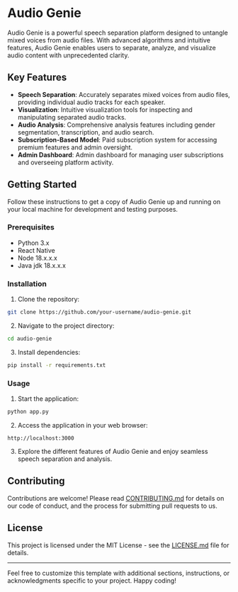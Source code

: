 # Audio Genie

Audio Genie is a powerful speech separation platform designed to untangle mixed voices from audio files. With advanced algorithms and intuitive features, Audio Genie enables users to separate, analyze, and visualize audio content with unprecedented clarity.

## Key Features

- **Speech Separation**: Accurately separates mixed voices from audio files, providing individual audio tracks for each speaker.
- **Visualization**: Intuitive visualization tools for inspecting and manipulating separated audio tracks.
- **Audio Analysis**: Comprehensive analysis features including gender segmentation, transcription, and audio search.
- **Subscription-Based Model**: Paid subscription system for accessing premium features and admin oversight.
- **Admin Dashboard**: Admin dashboard for managing user subscriptions and overseeing platform activity.

## Getting Started

Follow these instructions to get a copy of Audio Genie up and running on your local machine for development and testing purposes.

### Prerequisites

- Python 3.x
- React Native
- Node 18.x.x.x
- Java jdk 18.x.x.x

### Installation

1. Clone the repository:

```bash
git clone https://github.com/your-username/audio-genie.git
```

2. Navigate to the project directory:

```bash
cd audio-genie
```

3. Install dependencies:

```bash
pip install -r requirements.txt
```

### Usage

1. Start the application:

```bash
python app.py
```

2. Access the application in your web browser:

```
http://localhost:3000
```

3. Explore the different features of Audio Genie and enjoy seamless speech separation and analysis.

## Contributing

Contributions are welcome! Please read [CONTRIBUTING.md](CONTRIBUTING.md) for details on our code of conduct, and the process for submitting pull requests to us.

## License

This project is licensed under the MIT License - see the [LICENSE.md](LICENSE.md) file for details.


---

Feel free to customize this template with additional sections, instructions, or acknowledgments specific to your project. Happy coding!
